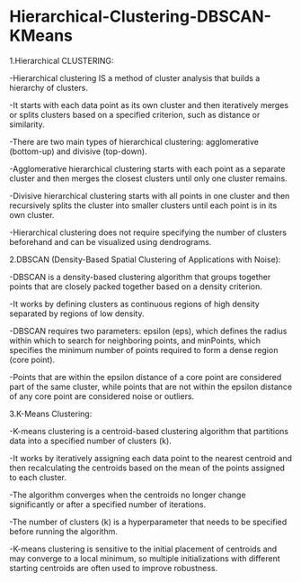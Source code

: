 # Hierarchical-Clustering-DBSCAN-KMeans

1.Hierarchical CLUSTERING:

-Hierarchical clustering IS a method of cluster analysis that builds a hierarchy of clusters.

-It starts with each data point as its own cluster and then iteratively merges or splits clusters based on a specified criterion, such as distance or similarity.

-There are two main types of hierarchical clustering: agglomerative (bottom-up) and divisive (top-down).

-Agglomerative hierarchical clustering starts with each point as a separate cluster and then merges the closest clusters until only one cluster remains.

-Divisive hierarchical clustering starts with all points in one cluster and then recursively splits the cluster into smaller clusters until each point is in its own cluster.

-Hierarchical clustering does not require specifying the number of clusters beforehand and can be visualized using dendrograms.


2.DBSCAN (Density-Based Spatial Clustering of Applications with Noise):

-DBSCAN is a density-based clustering algorithm that groups together points that are closely packed together based on a density criterion.

-It works by defining clusters as continuous regions of high density separated by regions of low density.

-DBSCAN requires two parameters: epsilon (eps), which defines the radius within which to search for neighboring points, and minPoints, which specifies the minimum number of points required to form a dense region (core point).

-Points that are within the epsilon distance of a core point are considered part of the same cluster, while points that are not within the epsilon distance of any core point are considered noise or outliers.


3.K-Means Clustering:

-K-means clustering is a centroid-based clustering algorithm that partitions data into a specified number of clusters (k).

-It works by iteratively assigning each data point to the nearest centroid and then recalculating the centroids based on the mean of the points assigned to each cluster.

-The algorithm converges when the centroids no longer change significantly or after a specified number of iterations.

-The number of clusters (k) is a hyperparameter that needs to be specified before running the algorithm.

-K-means clustering is sensitive to the initial placement of centroids and may converge to a local minimum, so multiple initializations with different starting centroids are often used to improve robustness.
